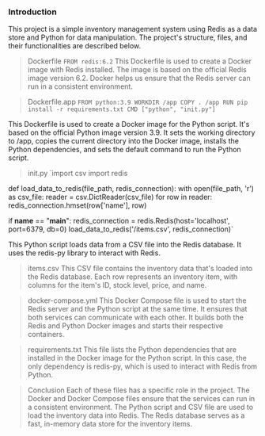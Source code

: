 
### Introduction
This project is a simple inventory management system using Redis as a data store and Python for data manipulation. The project's structure, files, and their functionalities are described below.

> Dockerfile
`FROM redis:6.2`
This Dockerfile is used to create a Docker image with Redis installed. The image is based on the official Redis image version 6.2. Docker helps us ensure that the Redis server can run in a consistent environment.

> Dockerfile.app
`FROM python:3.9
WORKDIR /app
COPY . /app
RUN pip install -r requirements.txt
CMD ["python", "init.py"]`

This Dockerfile is used to create a Docker image for the Python script. It's based on the official Python image version 3.9. It sets the working directory to /app, copies the current directory into the Docker image, installs the Python dependencies, and sets the default command to run the Python script.

>init.py
`import csv
import redis

def load_data_to_redis(file_path, redis_connection):
    with open(file_path, 'r') as csv_file:
        reader = csv.DictReader(csv_file)
        for row in reader:
            redis_connection.hmset(row['name'], row)

if __name__ == "__main__":
    redis_connection = redis.Redis(host='localhost', port=6379, db=0)
    load_data_to_redis('/items.csv', redis_connection)`

This Python script loads data from a CSV file into the Redis database. It uses the redis-py library to interact with Redis.

> items.csv
This CSV file contains the inventory data that's loaded into the Redis database. Each row represents an inventory item, with columns for the item's ID, stock level, price, and name.

>docker-compose.yml
This Docker Compose file is used to start the Redis server and the Python script at the same time. It ensures that both services can communicate with each other. It builds both the Redis and Python Docker images and starts their respective containers.

> requirements.txt
This file lists the Python dependencies that are installed in the Docker image for the Python script. In this case, the only dependency is redis-py, which is used to interact with Redis from Python.

> Conclusion
Each of these files has a specific role in the project. The Docker and Docker Compose files ensure that the services can run in a consistent environment. The Python script and CSV file are used to load the inventory data into Redis. The Redis database serves as a fast, in-memory data store for the inventory items.